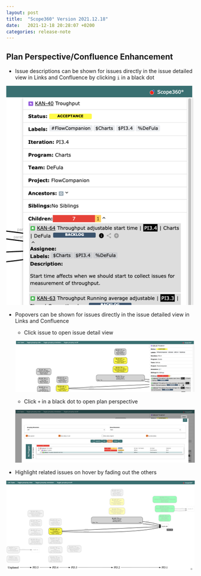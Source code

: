 ```yaml
---
layout: post
title:  "Scope360° Version 2021.12.18"
date:   2021-12-18 20:28:07 +0200
categories: release-note
---
```

## Plan Perspective/Confluence Enhancement

- Issue descriptions can be shown for issues directly in the issue detailed view in Links and Confluence by clicking `i` in a black dot

![release-note-full](/assets/images/release-notes/20211218-01.png)

- Popovers can be shown for issues directly in the issue detailed view in Links and Confluence

    - Click issue to open issue detail view

    ![release-note-full](/assets/images/release-notes/20211218-02.png)

    - Click `+` in a black dot to open plan perspective

    ![release-note-full](/assets/images/release-notes/20211218-03.png)

- Highlight related issues on hover by fading out the others

![release-note-full](/assets/images/release-notes/20211218-04.png)
